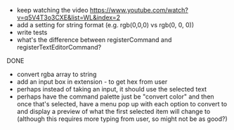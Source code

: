 * keep watching the video https://www.youtube.com/watch?v=q5V4T3o3CXE&list=WL&index=2
* add a setting for string format (e.g. rgb(0,0,0) vs rgb(0, 0, 0))
* write tests
* what's the difference between registerCommand and registerTextEditorCommand?


DONE
* convert rgba array to string
* add an input box in extension - to get hex from user
* perhaps instead of taking an input, it should use the selected text
* perhaps have the command palette just be "convert color" and then once that's selected, have a menu pop up with each option to convert to and display a preview of what the first selected item will change to (although this requires more typing from user, so might not be as good?)
